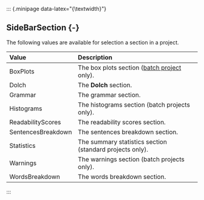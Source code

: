 ::: {.minipage data-latex="{\textwidth}"}
## SideBarSection {-}

The following values are available for selection a section in a project.

**Value**   |   **Description**
| :-- | :-- |
BoxPlots   |   The box plots section ([batch project](#batchproject) only).
Dolch   |   The **Dolch** section.
Grammar   |   The grammar section.
Histograms   |   The histograms section (batch projects only).
ReadabilityScores   |   The readability scores section.
SentencesBreakdown   |   The sentences breakdown section.
Statistics   |   The summary statistics section (standard projects only).
Warnings   |   The warnings section (batch projects only).
WordsBreakdown   |   The words breakdown section.
:::

